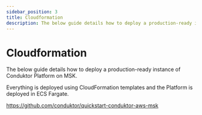 ```yaml
---
sidebar_position: 3
title: Cloudformation
description: The below guide details how to deploy a production-ready instance of Conduktor Platform on MSK.
---
```


# Cloudformation

The below guide details how to deploy a production-ready instance of Conduktor Platform on MSK.

Everything is deployed using CloudFormation templates and the Platform is deployed in ECS Fargate.

https://github.com/conduktor/quickstart-conduktor-aws-msk
